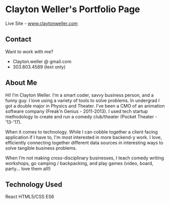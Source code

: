 # Clayton Weller's Portfolio Page

Live Site - www.claytonweller.com

## Contact

Want to work with me?
- Clayton.weller @ gmail.com
- 303.803.4589 (text only)

## About Me

Hi! I’m Clayton Weller. I’m a smart coder, savvy business person, and a funny guy. I love using a variety of tools to solve problems. In undergrad I got a double major in Physics and Theater. I’ve been a CMO of an animation software company (Freak’n Genius - 2011-2013). I used tech startup methodology to create and run a comedy club/theater (Pocket Theater - ‘13-’17).

When it comes to technology. While I can cobble together a client facing application if I have to, I'm most interested in more backend-y work. I love, efficiently connecting together different data sources in interesting ways to solve tangible business problems.

When I’m not making cross-disciplinary businesses, I teach comedy writing workshops, go camping / backpacking, and play games (video, board, party... love them all!)

## Technology Used

React
HTML5/CSS
ES6

